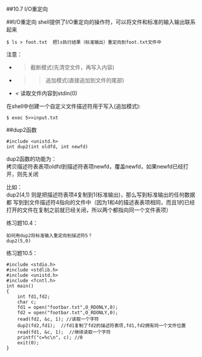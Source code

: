 ##10.7 I/O重定向

##I/O重定向
shell提供了I/O重定向的操作符，可以将文件和标准的输入输出联系起来

    $ ls > foot.txt  把ls执行结果（标准输出）重定向到foot.txt文件中

注意：
- >  截断模式(先清空文件，再写入内容)  
- >>  追加模式(直接追加到文件的尾部)
- <   读取文件内容到stdin(0)

在shell中创建一个自定义文件描述符用于写入(追加模式):

    $ exec 5>>input.txt 

##dup2函数

    #include <unistd.h>
    int dup2(int oldfd, int newfd) 

dup2函数的功能为：  
拷贝描述符表表项oldfd到描述符表项newfd，覆盖newfd，如果newfd已经打开，则先关闭

比如：  
dup2(4,1) 则是把描述符表项4复制到1(标准输出)，那么写到标准输出的任何数据都
写到到文件描述符4指向的文件中（因为1和4的描述表表项相同，而且1的已经打开的文件在复制之前就已经关闭，所以两个都指向同一个文件表项）


练习题10.4：  

    如何用dup2将标准输入重定向到描述符5？  
    dup2(5,0)

练习题10.5：

    #include <stdio.h>
    #include <stdlib.h>
    #include <unistd.h>
    #include <fcntl.h>
    int main()
    {
        int fd1,fd2;
        char c;
        fd1 = open("footbar.txt",O_RDONLY,0);
        fd2 = open("footbar.txt",O_RDONLY,0);
        read(fd2, &c, 1); //读取一个字符
        dup2(fd2,fd1);  //fd1复制了fd2的描述符表项,fd1,fd2拥有同一个文件位置
        read(fd1, &c, 1);  //继续读取一个字符
        printf("c=%c\n", c); //0
        exit(0);
    }
